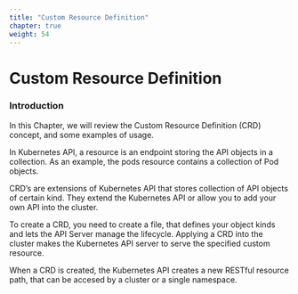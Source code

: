 ```yaml
---
title: "Custom Resource Definition"
chapter: true
weight: 54
---
```


# Custom Resource Definition 
### Introduction

In this Chapter, we will review the Custom Resource Definition (CRD) concept, and some examples of usage.

In Kubernetes API, a resource is an endpoint storing the API objects in a collection.
As an example, the pods resource contains a collection of Pod objects.

CRD’s are extensions of Kubernetes API that stores collection of API objects of certain kind. They extend the Kubernetes API or allow you to add your own API into the cluster.

To create a CRD, you need to create a file, that defines your object kinds and lets the API Server manage the lifecycle. Applying a CRD into the cluster makes the Kubernetes API server to serve the specified custom resource.

When a CRD is created, the Kubernetes API creates a new RESTful resource path, that can be accesed by a cluster or a single namespace. 

